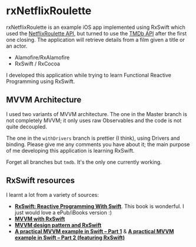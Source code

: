 # rxNetflixRoulette

rxNetflixRoulette is an example iOS app implemented using RxSwift which used the [NetflixRoulette API](https://netflixroulette.net/api/), but turned to use the [TMDb API]() after the first one closing. The application will retrieve details from a film given a title or an actor.

* Alamofire/RxAlamofire
* RxSwift / RxCocoa

I developed this application while trying to learn Functional Reactive Programming using RxSwift.

## MVVM Architecture

I used two variants of MVVM architecture. The one in the Master branch is not completely MVVM; it only uses raw Observables and the code is not quite decoupled. 

The one in the `withDrivers` branch is prettier (I think), using Drivers and binding. Please give me any comments you have about it; the main purpose of me developing this application is learning RxSwift.

Forget all branches but `tmdb`. It's the only one currently working.

## RxSwift resources

I learnt a lot from a variety of sources:

* [**RxSwift: Reactive Programming With Swift**](https://store.raywenderlich.com/products/rxswift). This book is wonderful. I just would love a ePub/iBooks version :)
* [**MVVM with RxSwift**](https://academy.realm.io/posts/slug-max-alexander-mvvm-rxswift/)
* [**MVVM design pattern and RxSwift**](http://lukagabric.com/mvvm-design-pattern-and-rxswift/)
* [**A practical MVVM example in Swift – Part 1**](http://candycode.io/a-practical-mvvm-example-in-swift-part-1/) & [**A practical MVVM example in Swift – Part 2 (featuring RxSwift)**](http://candycode.io/a-practical-mvvm-example-in-swift-part-2/)
